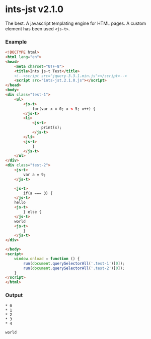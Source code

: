 # ints-jst v2.1.0
The best. A javascript templating engine for HTML pages. A custom element has been used `<js-t>`.

### Example
```html
<!DOCTYPE html>
<html lang="en">
<head>
    <meta charset="UTF-8">
    <title>Ints js-t Test</title>
    <!--<script src="jquery-3.3.1.min.js"></script>-->
    <script src="ints-jst.2.1.0.js"></script>
</head>
<body>
<div class="test-1">
    <ul>
        <js-t>
            for(var x = 0; x < 5; x++) {
        </js-t>
        <li>
            <js-t>
                print(x);
            </js-t>
        </li>
        <js-t>
            }
        </js-t>
    </ul>
</div>
<div class="test-2">
    <js-t>
        var a = 9;
    </js-t>

    <js-t>
        if(a === 3) {
    </js-t>
    hello
    <js-t>
        } else {
    </js-t>
    world
    <js-t>
        }
    </js-t>
</div>

</body>
<script>
    window.onload = function () {
        run(document.querySelectorAll('.test-1')[0]);
        run(document.querySelectorAll('.test-2')[0]);
    }
</script>
</html>
```
### Output
```
* 0
* 1
* 2
* 3
* 4

world
```

